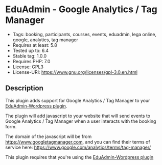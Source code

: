 # EduAdmin - Google Analytics / Tag Manager

- Tags: booking, participants, courses, events, eduadmin, lega online, google, analytics, tag manager
- Requires at least: 5.8
- Tested up to: 6.4
- Stable tag: 1.0.0
- Requires PHP: 7.0
- License: GPL3
- License-URI: https://www.gnu.org/licenses/gpl-3.0.en.html

## Description

This plugin adds support for Google Analytics / Tag Manager to
your [EduAdmin-Wordpress plugin](https://github.com/MultinetInteractive/EduAdmin-WordPress).

The plugin will add javascript to your website that will send events to Google Analytics / Tag Manager when a user
interacts with the booking form.

The domain of the javascript will be from https://www.googletagmanager.com, and you can find their terms of service
here:
https://www.google.com/analytics/terms/tag-manager/

This plugin requires that you're using the [EduAdmin-Wordpress plugin](https://wordpress.org/plugins/eduadmin-booking/)